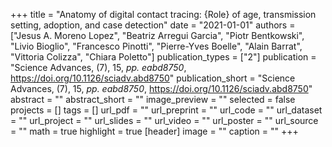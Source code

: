 +++
title = "Anatomy of digital contact tracing: {Role} of age, transmission setting, adoption, and case detection"
date = "2021-01-01"
authors = ["Jesus A. Moreno Lopez", "Beatriz Arregui Garcia", "Piotr Bentkowski", "Livio Bioglio", "Francesco Pinotti", "Pierre-Yves Boelle", "Alain Barrat", "Vittoria Colizza", "Chiara Poletto"]
publication_types = ["2"]
publication = "Science Advances, (7), 15, _pp. eabd8750_, https://doi.org/10.1126/sciadv.abd8750"
publication_short = "Science Advances, (7), 15, _pp. eabd8750_, https://doi.org/10.1126/sciadv.abd8750"
abstract = ""
abstract_short = ""
image_preview = ""
selected = false
projects = []
tags = []
url_pdf = ""
url_preprint = ""
url_code = ""
url_dataset = ""
url_project = ""
url_slides = ""
url_video = ""
url_poster = ""
url_source = ""
math = true
highlight = true
[header]
image = ""
caption = ""
+++
